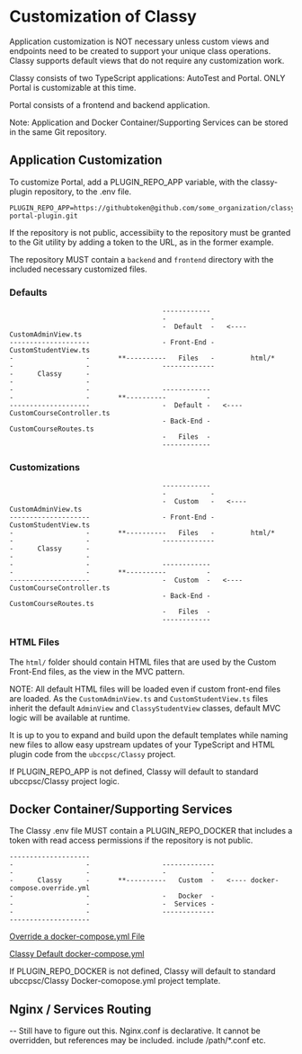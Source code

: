 # Customization of Classy

Application customization is NOT necessary unless custom views and endpoints need to be created to support your unique class operations. Classy supports default views that do not require any customization work.

Classy consists of two TypeScript applications: AutoTest and Portal. ONLY Portal is customizable at this time.

Portal consists of a frontend and backend application.

Note: Application and Docker Container/Supporting Services can be stored in the same Git repository.

## Application Customization

To customize Portal, add a PLUGIN_REPO_APP variable, with the classy-plugin repository, to the .env file.

```ascii
PLUGIN_REPO_APP=https://githubtoken@github.com/some_organization/classy-portal-plugin.git
```

If the repository is not public, accessibiity to the repository must be granted to the Git utility by adding a token to the URL, as in the former example.

The repository MUST contain a `backend` and `frontend` directory with the included necessary customized files.

### Defaults

```ascii
                                      ------------
                                      -           -
                                      -  Default  -   <---- CustomAdminView.ts
--------------------                  - Front-End -         CustomStudentView.ts
-                  -       **----------   Files   -         html/*
-                  -                  -------------
-      Classy      -                  
-                  -                  
-                  -                  ------------
-                  -       **----------          -
--------------------                  -  Default -   <---- CustomCourseController.ts
                                      - Back-End -         CustomCourseRoutes.ts
                                      -   Files  -
                                      ------------
```

### Customizations

```ascii
                                      ------------
                                      -           -
                                      -  Custom   -   <---- CustomAdminView.ts
--------------------                  - Front-End -         CustomStudentView.ts
-                  -       **----------   Files   -         html/*
-                  -                  -------------
-      Classy      -                  
-                  -                  
-                  -                  ------------
-                  -       **----------          -
--------------------                  -  Custom  -   <---- CustomCourseController.ts
                                      - Back-End -         CustomCourseRoutes.ts
                                      -   Files  -
                                      ------------
```

### HTML Files

The `html/` folder should contain HTML files that are used by the Custom Front-End files, as the view in the MVC pattern.

NOTE: All default HTML files will be loaded even if custom front-end files are loaded. As the `CustomAdminView.ts` and `CustomStudentView.ts` files inherit the default `AdminView` and `ClassyStudentView` classes, default MVC logic will be available at runtime.

It is up to you to expand and build upon the default templates while naming new files to allow easy upstream updates of your TypeScript and HTML plugin code from the `ubccpsc/Classy` project.

If PLUGIN_REPO_APP is not defined, Classy will default to standard ubccpsc/Classy project logic.

## Docker Container/Supporting Services

The Classy .env file MUST contain a PLUGIN_REPO_DOCKER that includes a token with read access permissions if the repository is not public.

```ascii
--------------------
-                  -                  -------------
-                  -                  -           -
-      Classy      -       **----------   Custom  -   <---- docker-compose.override.yml
-                  -                  -   Docker  -
-                  -                  -  Services -
-                  -                  -------------
--------------------
```

[Override a docker-compose.yml File](https://docs.docker.com/compose/extends/)

[Classy Default docker-compose.yml](https://github.com/ubccpsc/classy/blob/master/docker-compose.yml)

If PLUGIN_REPO_DOCKER is not defined, Classy will default to standard ubccpsc/Classy Docker-comopose.yml project template.

## Nginx / Services Routing

-- Still have to figure out this. Nginx.conf is declarative. It cannot be overridden, but references may be included.  include /path/*.conf etc.
